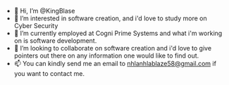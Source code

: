 - 👋 Hi, I’m @KingBlase
- 👀 I’m interested in software creation, and i'd love to study more on Cyber Security
- 🌱 I’m currently employed at Cogni Prime Systems and what i'm working on is software development.
- 💞️ I’m looking to collaborate on software creation and i'd love to give pointers out there on any information one would like to find out.
- 📫 You can kindly send me an email to nhlanhlablaze58@gmail.com if you want to contact me. 

<!---
KingBlase/KingBlase is a ✨ special ✨ repository because its `README.md` (this file) appears on your GitHub profile.
You can click the Preview link to take a look at your changes.
--->

